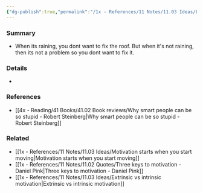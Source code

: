 ```yaml
---
{"dg-publish":true,"permalink":"/1x - References/11 Notes/11.03 Ideas/Leaky roof syndrome of motivation/","title":"Leaky roof syndrome of motivation","noteIcon":"","created":"2023-11-04T23:50:25.000+03:00","updated":"2024-02-14T20:18:28.770+03:00"}
---
```



### Summary
- When its raining, you dont want to fix the roof. But when it's not raining, then its not a problem so you dont want to fix it.

### Details
- 

### References
- [[4x - Reading/41 Books/41.02 Book reviews/Why smart people can be so stupid - Robert Steinberg\|Why smart people can be so stupid - Robert Steinberg]]

### Related
- [[1x - References/11 Notes/11.03 Ideas/Motivation starts when you start moving\|Motivation starts when you start moving]]
- [[1x - References/11 Notes/11.02 Quotes/Three keys to motivation - Daniel Pink\|Three keys to motivation - Daniel Pink]]
- [[1x - References/11 Notes/11.03 Ideas/Extrinsic vs intrinsic motivation\|Extrinsic vs intrinsic motivation]]
